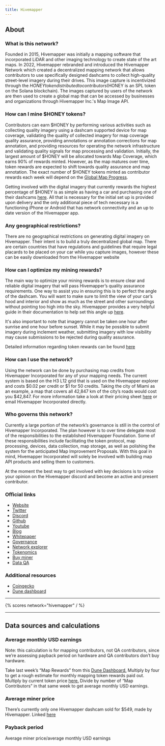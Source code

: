 ```yaml
---
title: Hivemapper
---
```


## About

### What is this network?

Founded in 2015, Hivemapper was initially a mapping software that incorporated LiDAR and other imaging technology to create state of the art maps. In 2022, Hivemapper rebranded and introduced the Hivemapper Network which created a decentralized mapping network that allows contributors to use specifically designed dashcams to collect high-quality street-level imagery during their drives. This image capture is incentivized through the $HONEY token distributed to contributors ($HONEY is an SPL token on the Solana blockchain). The images captured by users of the network are then used to create a global map that can be accessed by businesses and organizations through Hivemapper Inc.'s Map Image API.

### How can I mine $HONEY tokens?

Contributors can earn $HONEY by performing various activities such as collecting quality imagery using a dashcam supported device for map coverage, validating the quality of collected imagery for map coverage quality assurance, providing annotations or annotation corrections for map annotation, and providing resources for operating the network infrastructure and validating quality signals for map processing and validation. Initially, the largest amount of $HONEY will be allocated towards Map Coverage, which earns 90% of rewards minted. However, as the map matures over time, token rewards are expected to shift towards quality assurance and map annotation. The exact number of $HONEY tokens minted as contributor rewards each week will depend on the [Global Map Progress](https://docs.hivemapper.com/honey-token/earning-honey/global-map-progress).

Getting involved with the digital imagery that currently rewards the highest percentage of $HONEY is as simple as having a car and purchasing one of their dashcams [here](https://hivemapper.com/hivemapper-dashcam). All that is necessary for the initial set up is provided upon delivery and the only additional piece of tech necessary is a functioning iPhone or Android that has network connectivity and an up to date version of the Hivemapper app.

### Any geographical restrictions?

There are no geographical restrictions on generating digital imagery on Hivemapper. Their intent is to build a truly decentralized global map. There are certain countries that have regulations and guidelines that require legal placards to be placed on your car while you capture images, however these can be easily downloaded from the Hivemapper website

### How can I optimize my mining rewards?

The main way to optimize your mining rewards is to ensure clear and reliable digital imagery that will pass Hivemapper’s quality assurance requirements. One way to assist you in ensuring this is to perfect the angle of the dashcam. You will want to make sure to limit the view of your car’s hood and interior and show as much as the street and other surroundings without pointing too high into the sky. Hivemapper provides a very helpful guide in their documentation to help set this angle up [here](https://docs.hivemapper.com/honey-token/earning-honey/individual-reward-factors/clarity-of-view).

It's also important to note that imagery cannot be taken one hour after sunrise and one hour before sunset. While it may be possible to submit imagery during inclement weather, submitting imagery with low visibility may cause submissions to be rejected during quality assurance.

Detailed information regarding token rewards can be found [here](https://docs.hivemapper.com/honey-token/earning-honey/ways-to-contribute)

### How can I use the network?

Using the network can be done by purchasing map credits from Hivemapper Incorporated for any of your mapping needs. The current system is based on the H3 L12 grid that is used on the Hivemapper explorer and costs $0.02 per credit or $1 for 50 credits. Taking the city of Miami as an example, a map that covers all 42,847 km of the city’s roads would cost you $42,847. For more information take a look at their pricing sheet [here](https://hivemapper.com/pricing/) or email Hivemapper Incorporated directly.

### Who governs this network?

Currently a large portion of the network’s governance is still in the control of Hivemapper Incorporated. The plan however is to over time delegate most of the responsibilities to the established Hivemapper Foundation. Some of these responsibilities include facilitating the token protocol, map processing, devices, data collection, map storage, as well as polishing the system for the anticipated Map Improvement Proposals. With this goal in mind, Hivemapper Incorporated will solely be involved with building map API products and selling them to customers.

At the moment the best way to get involved with key decisions is to voice your opinion on the Hivemapper discord and become an active and present contributor.

### Official links

- [Website](https://hivemapper.com/)
- [Twitter](https://twitter.com/Hivemapper)
- [Discord](https://discord.com/invite/FRWMKyy5v2)
- [Github](https://github.com/hivemapper)
- [Youtube](https://www.youtube.com/@Hivemapper)
- [Blog](https://hivemapper.com/blog/)
- [Whitepaper](https://docs.hivemapper.com/welcome/introduction)
- [Governance](https://docs.hivemapper.com/main-concepts/community-and-governance)
- [Network explorer](https://hivemapper.com/explorer)
- [Tokenomics](https://docs.hivemapper.com/honey-token/earning-honey/ways-to-contribute)
- [Buy miner](https://shop.hivemapper.com/)
- [Data QA](https://hivemapper.com/map-quality/)

### Additional resources

- [Coingecko](https://www.coingecko.com/en/coins/hivemapper)
- [Dune dashboard](https://dune.com/murathan/hivemapper)

---

{% scores network="hivemapper" / %}

---

## Data sources and calculations

### Average monthly USD earnings

Note: this calculation is for mapping contributors, not QA contributors, since we’re assessing payback period on hardware and QA contributors don’t buy hardware.

Take last week’s “Map Rewards” from this [Dune Dashboard.](https://dune.com/murathan/hivemapper) Multiply by four to get a rough estimate for monthly mapping token rewards paid out. Multiply by current token price [here.](https://coinmarketcap.com/currencies/hivemapper/) Divide by number of “Map Contributors” in that same week to get average monthly USD earnings.

### Average miner price

There’s currently only one Hivemapper dashcam sold for $549, made by Hivemapper. Linked [here](https://shop.hivemapper.com/products/hivemapper-dashcam-pi)

### Payback period

Average miner price/average monthly USD earnings
